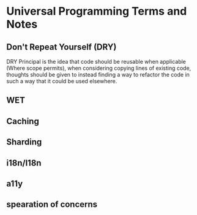 # Universal Programming Terms and Notes

## Don't Repeat Yourself (DRY)

DRY Principal is the idea that code should be reusable when applicable (Where scope permits), when considering copying lines of existing code, thoughts should be given to instead finding a way to refactor the code in such a way that it could be used elsewhere.

## WET

## Caching

## Sharding

## i18n/l18n

## a11y

## spearation of concerns
